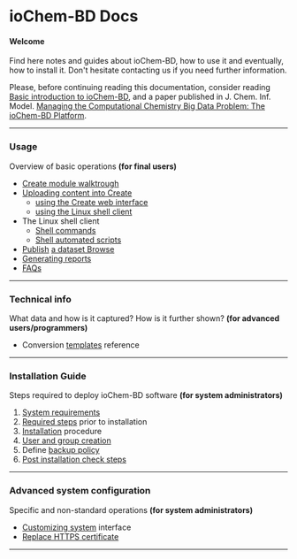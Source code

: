 # ioChem-BD Docs

#### Welcome

Find here notes and guides about ioChem-BD, how to use it and eventually, how to install it. Don't hesitate contacting us if you need further information.

Please, before continuing reading this documentation, consider reading  [Basic introduction to ioChem-BD](/platform-introduction.md), and a paper published in J. Chem. Inf. Model.  [Managing the Computational Chemistry Big Data Problem: The ioChem-BD Platform](http://pubs.acs.org/doi/abs/10.1021/ci500593j).

---

### Usage

Overview of  basic  operations **\(for final users\)**

* [Create module walktrough](/usage/create-module-walktrough.md "Create")
* [Uploading content into Create](/usage/uploading-content-to-create.md)
  * [using the  Create  web interface](/usage/uploading-content-to-create/using-shell-client.md)
  * [using the Linux shell client](/usage/uploading-content-to-create/using-shell-client.md)
* The Linux shell client
  * [Shell commands](/usage/uploading-content-to-create/using-shell-client.md)
  * [Shell automated scripts](/usage/uploading-content-to-create/using-shell-client/shell-automated-scripts.md)
* [Publish](/usage/publishing-calculations.md) [a  dataset Browse](/usage/publishing-calculations.md)
* [Generating reports](/usage/generating-reports.md)
* [FAQs](https://faq.iochem-bd.org)

---

### **Technical info**

What data and how is it captured?  How is it further shown? **\(for advanced users/programmers\)**

* Conversion [templates](http://www.iochem-bd.org/conversion/webhelp/index.html) reference

---

### Installation Guide

Steps required to deploy ioChem-BD software **\(for system administrators\)**  
  1. [System requirements](/system-requirements.md)  
  2. [Required steps](/installation/required_steps.md) prior to installation  
  3. [Installation](/installation/installation.md) procedure  
  4. [User and group creation](/installation/user-and-group-generation.md)  
  5. Define [backup policy](/backup-policy.md)  
  6. [Post installation check steps](/installation/post-installation-check-steps.md)

---

### Advanced system configuration

Specific and non-standard operations **\(for system administrators\)**

* [Customizing system](/advanced-system-configuration/customizing-system-interface.md) interface
* [Replace HTTPS certificate](/other-operations/replace-https-certificate.md)

---

### 



